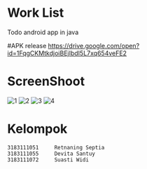 # Work List
Todo android app in java

#APK release
https://drive.google.com/open?id=1FqgCKMtkdjoiBEjIbdI5L7xq654veFE2

# ScreenShoot

![1](https://user-images.githubusercontent.com/59990460/81499602-f77d1000-92f6-11ea-8e9c-d69f478bb3fb.jpeg)
![2](https://user-images.githubusercontent.com/59990460/81499606-fb109700-92f6-11ea-8a4b-d347bff5a2c1.jpeg)
![3](https://user-images.githubusercontent.com/59990460/81499611-ff3cb480-92f6-11ea-8e30-57e902764b33.jpeg)
![4](https://user-images.githubusercontent.com/59990460/81499613-0237a500-92f7-11ea-93e2-7c2834ac174c.jpeg)

# Kelompok
    3183111051     Retnaning Septia
    3183111055     Devita Santuy
    3183111072     Suasti Widi



